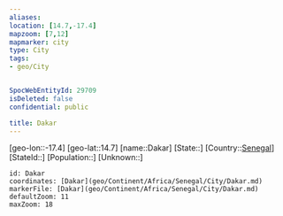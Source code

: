 ```yaml
---
aliases: 
location: [14.7,-17.4]
mapzoom: [7,12] 
mapmarker: city 
type: City
tags:
- geo/City


SpocWebEntityId: 29709
isDeleted: false
confidential: public

title: Dakar
---
```

[geo-lon::-17.4]
[geo-lat::14.7]
[name::Dakar]
[State::]
[Country::[Senegal](geo/Continent/Africa/Senegal.md)]
[StateId::]
[Population::]
[Unknown::]


```leaflet
id: Dakar
coordinates: [Dakar](geo/Continent/Africa/Senegal/City/Dakar.md)
markerFile: [Dakar](geo/Continent/Africa/Senegal/City/Dakar.md)
defaultZoom: 11 
maxZoom: 18
```


